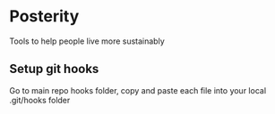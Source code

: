 # Posterity
Tools to help people live more sustainably

## Setup git hooks
Go to main repo hooks folder, copy and paste each file into your local .git/hooks folder
